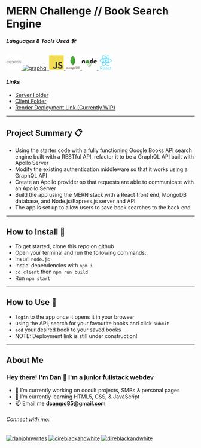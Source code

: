 # MERN Challenge // Book Search Engine

##### _Languages & Tools Used_ 🛠
<p align="left"> <a href="https://expressjs.com" target="_blank" rel="noreferrer"> <img src="https://raw.githubusercontent.com/devicons/devicon/master/icons/express/express-original-wordmark.svg" alt="express" width="40" height="40"/> </a> <a href="https://graphql.org" target="_blank" rel="noreferrer"> <img src="https://www.vectorlogo.zone/logos/graphql/graphql-icon.svg" alt="graphql" width="40" height="40"/> </a> <a href="https://developer.mozilla.org/en-US/docs/Web/JavaScript" target="_blank" rel="noreferrer"> <img src="https://raw.githubusercontent.com/devicons/devicon/master/icons/javascript/javascript-original.svg" alt="javascript" width="40" height="40"/> </a> <a href="https://www.mongodb.com/" target="_blank" rel="noreferrer"> <img src="https://raw.githubusercontent.com/devicons/devicon/master/icons/mongodb/mongodb-original-wordmark.svg" alt="mongodb" width="40" height="40"/> </a> <a href="https://nodejs.org" target="_blank" rel="noreferrer"> <img src="https://raw.githubusercontent.com/devicons/devicon/master/icons/nodejs/nodejs-original-wordmark.svg" alt="nodejs" width="40" height="40"/> </a> <a href="https://reactjs.org/" target="_blank" rel="noreferrer"> <img src="https://raw.githubusercontent.com/devicons/devicon/master/icons/react/react-original-wordmark.svg" alt="react" width="40" height="40"/> </a> </p>

#### _Links_
* <a href="https://github.com/F3N215/MERN-BookSearch/tree/main/server">Server Folder</a>
* <a href="https://github.com/F3N215/MERN-BookSearch/tree/main/client">Client Folder</a>
* <a href="https://mern-booksearch2.onrender.com">Render Deployment Link (Currently WIP)</a>

-----
## Project Summary 📋
* Using the starter code with a fully functioning Google Books API search engine built with a RESTful API, refactor it to be a GraphQL API built with Apollo Server
* Modify the existing authentication middleware so that it works using a GraphQL API
* Create an Apollo provider so that requests are able to communicate with an Apollo Server
* Build the app using the MERN stack with a React front end, MongoDB database, and Node.js/Express.js server and API
* The app is set up to allow users to save book searches to the back end

-----
## How to Install 📝  
* To get started, clone this repo on github
* Open your terminal and run the following commands:
* Install `node.js`
* Instlal dependencies with `npm i`
* `cd client` then `npm run build`
* Run `npm start`

-----
## How to Use 📝  
* `login` to the app once it opens it in your browser
* using the API, search for your favourite books and click `submit`
* `add` your desired book to your saved books
* NOTE: Deployment link is still under construction!

-----
## About Me
<h3 align="left">Hey there! I'm Dan 👋 I'm a junior fullstack webdev</h3>

* 🔭 I’m currently working on occult projects, SMBs & personal pages
* 🌱 I’m currently learning HTML5, CSS, & JavaScript
* 📫 Email me **dcampo85@gmail.com**

<h6 align="left">Connect with me:</h6>
<p align="left">
<a href="https://twitter.com/danjohnwrites" target="blank"><img align="center" src="https://raw.githubusercontent.com/rahuldkjain/github-profile-readme-generator/master/src/images/icons/Social/twitter.svg" alt="danjohnwrites" height="30" width="40" /></a>
<a href="https://instagram.com/direblackandwhite" target="blank"><img align="center" src="https://raw.githubusercontent.com/rahuldkjain/github-profile-readme-generator/master/src/images/icons/Social/instagram.svg" alt="direblackandwhite" height="30" width="40" /></a>
<a href="https://instagram.com/direpike" target="blank"><img align="center" src="https://raw.githubusercontent.com/rahuldkjain/github-profile-readme-generator/master/src/images/icons/Social/instagram.svg" alt="direblackandwhite" height="30" width="40" /></a>
</p>

